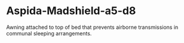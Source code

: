 # Aspida-Madshield-a5-d8
Awning attached to top of bed that prevents airborne transmissions in communal sleeping arrangements.
